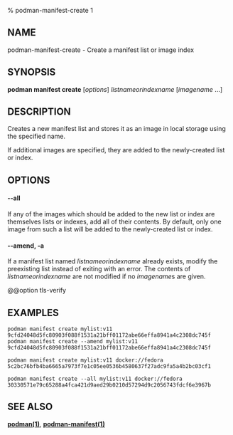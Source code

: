 % podman-manifest-create 1

## NAME

podman\-manifest\-create - Create a manifest list or image index

## SYNOPSIS

**podman manifest create** [*options*] _listnameorindexname_ [*imagename* ...]

## DESCRIPTION

Creates a new manifest list and stores it as an image in local storage using
the specified name.

If additional images are specified, they are added to the newly-created list or
index.

## OPTIONS

#### **--all**

If any of the images which should be added to the new list or index are
themselves lists or indexes, add all of their contents. By default, only one
image from such a list will be added to the newly-created list or index.

#### **--amend**, **-a**

If a manifest list named _listnameorindexname_ already exists, modify the
preexisting list instead of exiting with an error. The contents of
_listnameorindexname_ are not modified if no *imagename*s are given.

@@option tls-verify

## EXAMPLES

```
podman manifest create mylist:v11
9cfd24048d5fc80903f088f1531a21bff01172abe66effa8941a4c2308dc745f
podman manifest create --amend mylist:v11
9cfd24048d5fc80903f088f1531a21bff01172abe66effa8941a4c2308dc745f
```

```
podman manifest create mylist:v11 docker://fedora
5c2bc76bfb4ba6665a7973f7e1c05ee0536b4580637f27adc9fa5a4b2bc03cf1
```

```
podman manifest create --all mylist:v11 docker://fedora
30330571e79c65288a4fca421d9aed29b0210d57294d9c2056743fdcf6e3967b
```

## SEE ALSO

**[podman(1)](podman.md)**, **[podman-manifest(1)](podman-manifest.md)**
